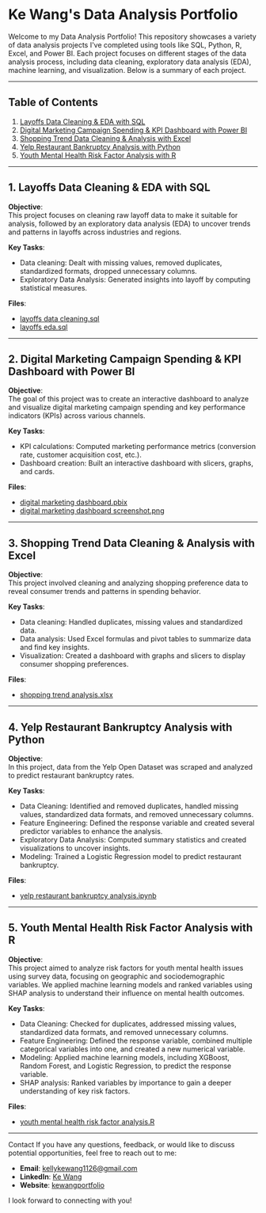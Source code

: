 # Ke Wang's Data Analysis Portfolio

Welcome to my Data Analysis Portfolio! This repository showcases a variety of data analysis projects I've completed using tools like SQL, Python, R, Excel, and Power BI. Each project focuses on different stages of the data analysis process, including data cleaning, exploratory data analysis (EDA), machine learning, and visualization. Below is a summary of each project.

---

## Table of Contents

1. [Layoffs Data Cleaning & EDA with SQL](#1-layoffs-data-cleaning--eda-with-sql)
2. [Digital Marketing Campaign Spending & KPI Dashboard with Power BI](#2-digital-marketing-campaign-spending--kpi-dashboard-with-power-bi)
3. [Shopping Trend Data Cleaning & Analysis with Excel](#3-shopping-trend-data-cleaning--analysis-with-excel)
4. [Yelp Restaurant Bankruptcy Analysis with Python](#4-yelp-restaurant-bankruptcy-analysis-with-python)
5. [Youth Mental Health Risk Factor Analysis with R](#5-youth-mental-health-risk-factor-analysis-with-r)

---

## 1. Layoffs Data Cleaning & EDA with SQL

**Objective**:  
This project focuses on cleaning raw layoff data to make it suitable for analysis, followed by an exploratory data analysis (EDA) to uncover trends and patterns in layoffs across industries and regions.

**Key Tasks**:
- Data cleaning: Dealt with missing values, removed duplicates, standardized formats, dropped unnecessary columns.
- Exploratory Data Analysis: Generated insights into layoff by computing statistical measures.

**Files**:
- [layoffs data cleaning.sql](https://github.com/KellyWang1126/kewang_portfolio/blob/main/layoffs%20data%20cleaning.sql)
- [layoffs eda.sql](https://github.com/KellyWang1126/kewang_portfolio/blob/main/layoffs%20eda.sql)

---

## 2. Digital Marketing Campaign Spending & KPI Dashboard with Power BI

**Objective**:  
The goal of this project was to create an interactive dashboard to analyze and visualize digital marketing campaign spending and key performance indicators (KPIs) across various channels.

**Key Tasks**:
- KPI calculations: Computed marketing performance metrics (conversion rate, customer acquisition cost, etc.).
- Dashboard creation: Built an interactive dashboard with slicers, graphs, and cards.

**Files**:
- [digital marketing dashboard.pbix](https://github.com/KellyWang1126/kewang_portfolio/blob/main/digital%20marketing%20dashboard.pbix)
- [digital marketing dashboard screenshot.png](https://github.com/KellyWang1126/kewang_portfolio/blob/main/digital%20marketing%20dashboard%20screenshot.png)

---

## 3. Shopping Trend Data Cleaning & Analysis with Excel

**Objective**:  
This project involved cleaning and analyzing shopping preference data to reveal consumer trends and patterns in spending behavior.

**Key Tasks**:
- Data cleaning: Handled duplicates, missing values and standardized data.
- Data analysis: Used Excel formulas and pivot tables to summarize data and find key insights.
- Visualization: Created a dashboard with graphs and slicers to display consumer shopping preferences.

**Files**:
- [shopping trend analysis.xlsx](https://github.com/KellyWang1126/kewang_portfolio/blob/main/shopping%20trend%20analysis.xlsx)

---

## 4. Yelp Restaurant Bankruptcy Analysis with Python

**Objective**:  
In this project, data from the Yelp Open Dataset was scraped and analyzed to predict restaurant bankruptcy rates. 

**Key Tasks**:
- Data Cleaning: Identified and removed duplicates, handled missing values, standardized data formats, and removed unnecessary columns.
- Feature Engineering: Defined the response variable and created several predictor variables to enhance the analysis.
- Exploratory Data Analysis: Computed summary statistics and created visualizations to uncover insights.
- Modeling: Trained a Logistic Regression model to predict restaurant bankruptcy.

**Files**:
- [yelp restaurant bankruptcy analysis.ipynb](https://github.com/KellyWang1126/kewang_portfolio/blob/main/yelp%20restaurant%20bankruptcy%20analysis.ipynb)

---

## 5. Youth Mental Health Risk Factor Analysis with R

**Objective**:  
This project aimed to analyze risk factors for youth mental health issues using survey data, focusing on geographic and sociodemographic variables. We applied machine learning models and ranked variables using SHAP analysis to understand their influence on mental health outcomes.

**Key Tasks**:
- Data Cleaning: Checked for duplicates, addressed missing values, standardized data formats, and removed unnecessary columns.
- Feature Engineering: Defined the response variable, combined multiple categorical variables into one, and created a new numerical variable.
- Modeling: Applied machine learning models, including XGBoost, Random Forest, and Logistic Regression, to predict the response variable.
- SHAP analysis: Ranked variables by importance to gain a deeper understanding of key risk factors.
  
**Files**:
- [youth mental health risk factor analysis.R](https://github.com/KellyWang1126/kewang_portfolio/blob/main/youth%20mental%20health%20risk%20factor%20analysis.R)

---

Contact
If you have any questions, feedback, or would like to discuss potential opportunities, feel free to reach out to me:

- **Email**: [kellykewang1126@gmail.com](mailto:kellykewang1126@gmail.com)
- **LinkedIn**: [Ke Wang](https://www.linkedin.com/in/kellykewang1126/)
- **Website**: [kewangportfolio](https://kellykewang1126.wixsite.com/kewangportfolio)

I look forward to connecting with you!
